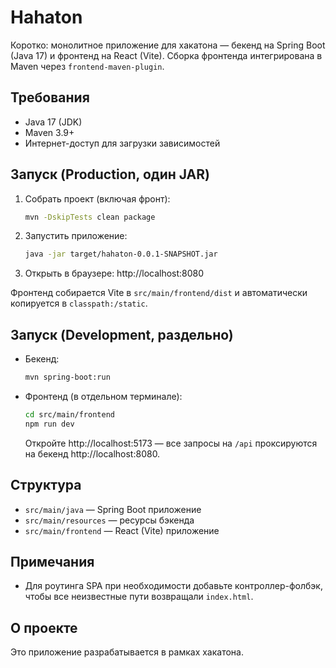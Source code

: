 # Hahaton

Коротко: монолитное приложение для хакатона — бекенд на Spring Boot (Java 17) и фронтенд на React (Vite). Сборка фронтенда интегрирована в Maven через `frontend-maven-plugin`.

## Требования
- Java 17 (JDK)
- Maven 3.9+
- Интернет-доступ для загрузки зависимостей

## Запуск (Production, один JAR)
1. Собрать проект (включая фронт):
   ```bash
   mvn -DskipTests clean package
   ```
2. Запустить приложение:
   ```bash
   java -jar target/hahaton-0.0.1-SNAPSHOT.jar
   ```
3. Открыть в браузере: http://localhost:8080

Фронтенд собирается Vite в `src/main/frontend/dist` и автоматически копируется в `classpath:/static`.

## Запуск (Development, раздельно)
- Бекенд:
  ```bash
  mvn spring-boot:run
  ```
- Фронтенд (в отдельном терминале):
  ```bash
  cd src/main/frontend
  npm run dev
  ```
  Откройте http://localhost:5173 — все запросы на `/api` проксируются на бекенд http://localhost:8080.

## Структура
- `src/main/java` — Spring Boot приложение
- `src/main/resources` — ресурсы бэкенда
- `src/main/frontend` — React (Vite) приложение

## Примечания
- Для роутинга SPA при необходимости добавьте контроллер-фолбэк, чтобы все неизвестные пути возвращали `index.html`.

## О проекте
Это приложение разрабатывается в рамках хакатона.
